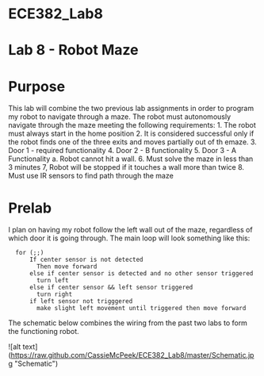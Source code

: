 ECE382_Lab8
===========

# Lab 8 - Robot Maze

# Purpose

This lab will combine the two previous lab assignments in order to program my robot to navigate through a maze. The robot must autonomously navigate through the maze meeting the following requirements:
         1. The robot must always start in the home position
         2. It is considered successful only if the robot finds one of the three exits and moves partially out of th emaze.
         3. Door 1 - required functionality
         4. Door 2 - B functionality
         5. Door 3 - A Functionality
              a. Robot cannot hit a wall.
         6. Must solve the maze in less than 3 minutes
         7, Robot will be stopped if it touches a wall more than twice
         8. Must use IR sensors to find path through the maze
    
# Prelab

I plan on having my robot follow the left wall out of the maze, regardless of which door it is going through. The main loop will look something like this:

      for (;;)
          If center sensor is not detected 
            Then move forward
          else if center sensor is detected and no other sensor triggered
            turn left
          else if center sensor && left sensor triggered
            turn right
          if left sensor not trigggered
            make slight left movement until triggered then move forward
            
The schematic below combines the wiring from the past two labs to form the functioning robot. 
            
  ![alt text] (https://raw.github.com/CassieMcPeek/ECE382_Lab8/master/Schematic.jpg "Schematic")
